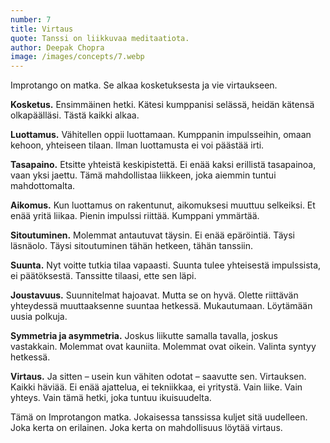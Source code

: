 ```yaml
---
number: 7
title: Virtaus
quote: Tanssi on liikkuvaa meditaatiota.
author: Deepak Chopra
image: /images/concepts/7.webp
---
```


Improtango on matka. Se alkaa kosketuksesta ja vie virtaukseen.

**Kosketus.** Ensimmäinen hetki. Kätesi kumppanisi selässä, heidän kätensä olkapäälläsi. Tästä kaikki alkaa.

**Luottamus.** Vähitellen oppii luottamaan. Kumppanin impulsseihin, omaan kehoon, yhteiseen tilaan. Ilman luottamusta ei voi päästää irti.

**Tasapaino.** Etsitte yhteistä keskipistettä. Ei enää kaksi erillistä tasapainoa, vaan yksi jaettu. Tämä mahdollistaa liikkeen, joka aiemmin tuntui mahdottomalta.

**Aikomus.** Kun luottamus on rakentunut, aikomuksesi muuttuu selkeiksi. Et enää yritä liikaa. Pienin impulssi riittää. Kumppani ymmärtää.

**Sitoutuminen.** Molemmat antautuvat täysin. Ei enää epäröintiä. Täysi läsnäolo. Täysi sitoutuminen tähän hetkeen, tähän tanssiin.

**Suunta.** Nyt voitte tutkia tilaa vapaasti. Suunta tulee yhteisestä impulssista, ei päätöksestä. Tanssitte tilaasi, ette sen läpi.

**Joustavuus.** Suunnitelmat hajoavat. Mutta se on hyvä. Olette riittävän yhteydessä muuttaaksenne suuntaa hetkessä. Mukautumaan. Löytämään uusia polkuja.

**Symmetria ja asymmetria.** Joskus liikutte samalla tavalla, joskus vastakkain. Molemmat ovat kauniita. Molemmat ovat oikein. Valinta syntyy hetkessä.

**Virtaus.** Ja sitten – usein kun vähiten odotat – saavutte sen. Virtauksen. Kaikki häviää. Ei enää ajattelua, ei tekniikkaa, ei yritystä. Vain liike. Vain yhteys. Vain tämä hetki, joka tuntuu ikuisuudelta.

Tämä on Improtangon matka. Jokaisessa tanssissa kuljet sitä uudelleen. Joka kerta on erilainen. Joka kerta on mahdollisuus löytää virtaus.
